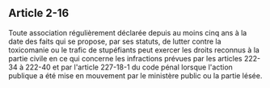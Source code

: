Article 2-16
----
Toute association régulièrement déclarée depuis au moins cinq ans à la date des
faits qui se propose, par ses statuts, de lutter contre la toxicomanie ou le
trafic de stupéfiants peut exercer les droits reconnus à la partie civile en ce
qui concerne les infractions prévues par les articles 222-34 à 222-40 et par
l'article 227-18-1 du code pénal lorsque l'action publique a été mise en
mouvement par le ministère public ou la partie lésée.
